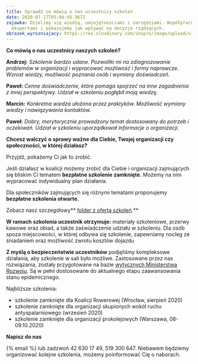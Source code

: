 ```yaml
---
title: Sprawdź co mówią o nas uczestnicy szkoleń
date: 2020-07-17T05:04:45.967Z
zajawka: Dzielimy się wiedzą, umiejętnościami i narzędziami. Współpracujemy z
  ekspertami i pokazujemy jak wpływać na decyzje rządzących.
obrazek_wyrozniajacy: https://res.cloudinary.com/inspro/image/upload/v1594962535/aiso/27_06_20_4.jpg
---
```

**Co mówią o nas uczestnicy naszych szkoleń?**

**Andrzej:** *Szkolenie bardzo udane. Pozwoliło mi na zdiagnozowanie problemów w organizacji i wypracować możliwość i formy naprawcze. Wzrost wiedzy, możliwość poznania osób i wymiany doświadczeń.*

**Paweł:** *Cenne doświadczenie, które pomaga spojrzeć na inne zagadnienia z innej perspektywy. Udział w szkoleniu pogłębił moją wiedzę.*

**Marcin:** *Konkretna wiedza ułożona przez praktyków. Możliwość wymiany wiedzy i nawiązywania kontaktów.*

**Paweł:** *Dobry, merytorycznie prowadzony temat dostosowany do potrzeb i oczekiwań. Udział w szkoleniu uporządkował informacje o organizacji.*

**Chcesz walczyć o sprawy ważne dla Ciebie, Twojej organizacji czy społeczności, w której działasz?**

Przyjdź, pokażemy Ci jak to zrobić.

Jeśli działasz w koalicji możemy zrobić dla Ciebie i organizacji zajmujących się bliskim Ci tematem **bezpłatne szkolenie zamknięte.** Możemy na nim wypracować indywidualny plan działania.

Dla społeczników zajmujących się różnymi tematami proponujemy **bezpłatne szkolenia otwarte.**

Zobacz nasz szczegółowy** [folder z ofertą szkoleń](https://res.cloudinary.com/inspro/image/upload/v1594962795/aiso/aiso-instytut.pdf).**

**W ramach szkolenia uczestnik otrzymuje:** materiały szkoleniowe, przerwy kawowe oraz obiad, a także zaświadczenie udziału w szkoleniu. Dla osób spoza miejscowości, w której odbywa się szkolenie, zapewniamy nocleg ze śniadaniem oraz możliwość zwrotu kosztów dojazdu

**Z myślą o bezpieczeństwie uczestników** podjęliśmy kompleksowe działania, aby szkolenie w sali było możliwe. Zastosowane przez nas rozwiązania, zostały przygotowane na bazie [wytycznych Ministerstwa Rozwoju](https://www.gov.pl/web/rozwoj/wytyczne-dla-branz). Są w pełni dostosowane do aktualnego etapu zaawansowania stanu epidemicznego.

Najbliższe szkolenia:

* szkolenie zamknięte dla Koalicji Rowerowej (Wrocław, sierpień 2020)
* szkolenie zamknięte dla organizacji skupionych wokół ruchu antyspalarniowego (wrzesień 2020)
* szkolenie zamknięte dla organizacji prokolejowych (Warszawa, 08-09.10.2020)

**Napisz do nas** 

{% email %} lub zadzwoń 42 630 17 49, 519 300 647. Niebawem będziemy organizować kolejne szkolenia, możemy poinformować Cię o naborach.